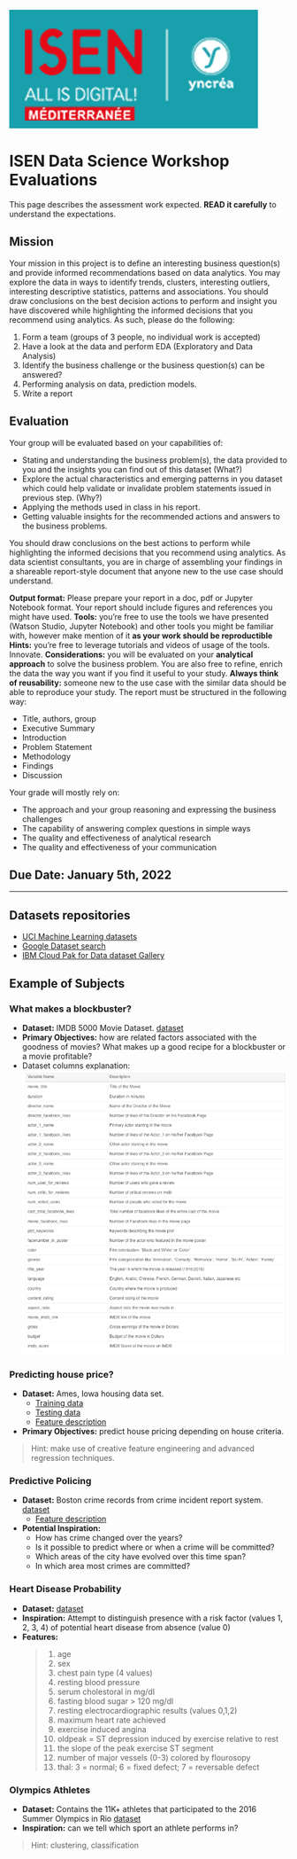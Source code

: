 ![](assets/markdown-img-paste-20210201235347190.png)

# ISEN Data Science Workshop Evaluations

This page describes the assessment work expected. **READ it carefully** to understand the expectations.

## Mission
Your mission in this project is to define an interesting business question(s) and provide informed recommendations based on data analytics. You may explore the data in ways to identify trends, clusters, interesting outliers, interesting descriptive statistics, patterns and associations. You should draw conclusions on the best decision actions to perform and insight you have discovered while highlighting the informed decisions that you recommend using analytics. As such, please do the following:
1.	Form a team (groups of 3 people, no individual work is accepted)
2.	Have a look at the data and perform EDA (Exploratory and Data Analysis)
3.	Identify the business challenge or the business question(s) can be answered?
4.	Performing analysis on data, prediction models.
5.	Write a report

## Evaluation
Your group will be evaluated based on your capabilities of:
+ Stating and understanding the business problem(s), the data provided to you and the insights you can find out of this dataset (What?)
+ Explore the actual characteristics and emerging patterns in you dataset which could help validate or invalidate problem statements issued in previous step.  (Why?)
+ Applying the methods used in class in his report.
+	Getting valuable insights for the recommended actions and answers to the business problems.

You should draw conclusions on the best actions to perform while highlighting the informed decisions that you recommend using analytics. As data scientist consultants, you are in charge of assembling your findings in a shareable report-style document that anyone new to the use case should understand.

**Output format:** Please prepare your report in a doc, pdf or Jupyter Notebook format. Your report should include figures and references you might have used.
**Tools:** you’re free to use the tools we have presented (Watson Studio, Jupyter Notebook) and other tools you might be familiar with, however make mention of it **as your work should be reproductible**
**Hints:** you’re free to leverage tutorials and videos of usage of the tools. Innovate.
**Considerations:** you will be evaluated on your **analytical approach** to solve the business problem. You are also free to refine, enrich the data the way you want if you find it useful to your study.
**Always think of reusability:** someone new to the use case with the similar data should be able to reproduce your study.
The report must be structured in the following way:
+	Title, authors, group
+	Executive Summary
+	Introduction
+	Problem Statement
+	Methodology
+	Findings
+	Discussion

Your grade will mostly rely on:
+	The approach and your group reasoning and expressing the business challenges
+	The capability of answering complex questions in simple ways
+	The quality and effectiveness of analytical research
+	The quality and effectiveness of your communication

## Due Date: January 5th, 2022

---

## Datasets repositories  

+ [UCI Machine Learning datasets](https://archive.ics.uci.edu/ml/datasets.php)
+ [Google Dataset search](https://datasetsearch.research.google.com/)
+ [IBM Cloud Pak for Data dataset Gallery](https://dataplatform.cloud.ibm.com/gallery?context=cpdaas&format=dataset)


## Example of Subjects

### What makes a blockbuster?
+ **Dataset:** IMDB 5000 Movie Dataset. [dataset](Datasets/movie_metadata.csv)
+ **Primary Objectives:** how are related factors associated with the goodness of movies? What makes up a good recipe for a blockbuster or a movie profitable?
+ Dataset columns explanation:
![](assets/markdown-img-paste-20190221194150376.png)  

### Predicting house price?
+ **Dataset:** Ames, Iowa housing data set.
  + [Training data](Datasets/house_train.csv)
  + [Testing data](Datasets/house_test.csv)
  + [Feature description](Datasets/house_data_description.txt)
+ **Primary Objectives:** predict house pricing depending on house criteria.

> Hint: make use of creative feature engineering and advanced regression techniques.

### Predictive Policing
+ **Dataset:** Boston crime records from crime incident report system.  [dataset](Datasets/boston-crime-data.zip)
  + [Feature description](Datasets/boston-crime-data-description.txt)
+ **Potential Inspiration:**
  + How has crime changed over the years?
  + Is it possible to predict where or when a crime will be committed?
  + Which areas of the city have evolved over this time span?
  + In which area most crimes are committed?

### Heart Disease Probability
+ **Dataset:**  [dataset](Datasets/heart-disease-uci.zip)
+ **Inspiration:** Attempt to distinguish presence with a risk factor (values 1, 2, 3, 4) of potential heart disease from absence (value 0)
+ **Features:**
    > 1. age
    > 2. sex
    > 3. chest pain type (4 values)
    > 4. resting blood pressure
    > 5. serum cholestoral in mg/dl
    > 6. fasting blood sugar > 120 mg/dl
    > 7. resting electrocardiographic results (values 0,1,2)
    > 8. maximum heart rate achieved
    > 9. exercise induced angina
    > 10. oldpeak = ST depression induced by exercise relative to rest
    > 11. the slope of the peak exercise ST segment
    > 12. number of major vessels (0-3) colored by flourosopy
    > 13. thal: 3 = normal; 6 = fixed defect; 7 = reversable defect

### Olympics Athletes
+ **Dataset:** Contains the 11K+ athletes that participated to the 2016 Summer Olympics in Rio  [dataset](Datasets/athletes.csv)
+ **Inspiration:** can we tell which sport an athlete performs in?

> Hint: clustering, classification
